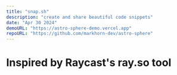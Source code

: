 ```yaml
---
title: "snap.sh"
description: "create and share beautiful code snippets"
date: "Apr 30 2024"
demoURL: "https://astro-sphere-demo.vercel.app"
repoURL: "https://github.com/markhorn-dev/astro-sphere"
---
```


# Inspired by Raycast's ray.so tool
